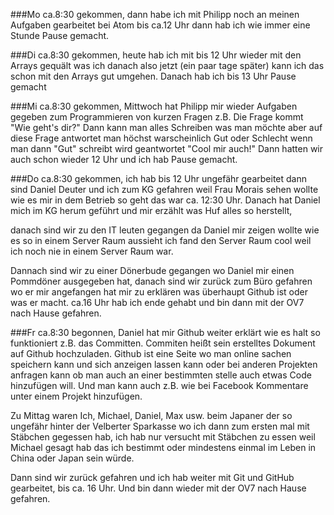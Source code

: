 ###Mo
ca.8:30 gekommen, dann habe ich mit Philipp noch an meinen Aufgaben gearbeitet bei Atom bis ca.12 Uhr dann hab ich wie immer eine Stunde Pause gemacht.


###Di 
ca.8:30 gekommen, heute hab ich mit bis 12 Uhr wieder mit den Arrays gequält was ich danach also jetzt (ein paar tage später) kann ich das schon mit den Arrays gut umgehen. Danach hab ich bis 13 Uhr Pause gemacht


###Mi
ca.8:30 gekommen, Mittwoch hat Philipp mir wieder Aufgaben gegeben zum Programmieren von kurzen Fragen z.B. Die Frage kommt "Wie geht's dir?" Dann kann man alles Schreiben was man möchte aber auf diese Frage antwortet man höchst warscheinlich Gut oder Schlecht wenn man dann "Gut" schreibt wird geantwortet "Cool mir auch!" Dann hatten wir auch schon wieder 12 Uhr und ich hab Pause gemacht.


###Do 
ca.8:30 gekommen, ich hab bis 12 Uhr ungefähr gearbeitet dann sind Daniel Deuter und ich zum KG gefahren weil Frau Morais sehen wollte wie es mir in dem Betrieb so geht das war ca. 12:30 Uhr. Danach hat Daniel mich im KG herum geführt und mir erzählt was Huf alles so herstellt,

danach sind wir zu den IT leuten gegangen da Daniel mir zeigen wollte wie es so in einem Server Raum aussieht ich fand den Server Raum cool weil ich noch nie in einem Server Raum war.

Dannach sind wir zu einer Dönerbude gegangen wo Daniel mir einen Pommdöner ausgegeben hat, danach sind wir zurück zum Büro gefahren wo er mir angefangen hat mir zu erklären was überhaupt Github ist oder was er macht. ca.16 Uhr hab ich ende gehabt und bin dann mit der OV7 nach Hause gefahren.

###Fr
ca.8:30 begonnen, Daniel hat mir Github weiter erklärt wie es halt so funktioniert z.B. das Committen. Commiten heißt sein erstelltes Dokument auf Github hochzuladen. Github ist eine Seite wo man online sachen speichern kann und sich anzeigen lassen kann oder bei anderen Projekten anfragen kann ob man auch an einer bestimmten stelle auch etwas Code hinzufügen will. Und man kann auch z.B. wie bei Facebook Kommentare unter einem Projekt hinzufügen.

Zu Mittag waren Ich, Michael, Daniel, Max usw. beim Japaner der so ungefähr hinter der Velberter Sparkasse wo ich dann zum ersten mal mit Stäbchen gegessen hab, ich hab nur versucht mit Stäbchen zu essen weil Michael gesagt hab das ich bestimmt oder mindestens einmal im Leben in China oder Japan sein würde.

Dann sind wir zurück gefahren und ich hab weiter mit Git und GitHub gearbeitet, bis ca. 16 Uhr. Und bin dann wieder mit der OV7 nach Hause gefahren.
